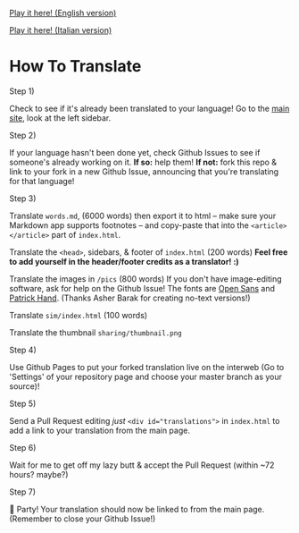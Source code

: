 [Play it here! (English version)](https://ncase.me/covid-19/)

[Play it here! (Italian version)](https://harisont.github.io/covid-19/)


# How To Translate

Step 1)

Check to see if it's already been translated to your language!
Go to the [main site](https://ncase.me/covid-19/), look at the left sidebar.

Step 2)

If your language hasn't been done yet, check Github Issues to see if someone's already working on it.
**If so:** help them!
**If not:** fork this repo & link to your fork in a new Github Issue,
announcing that you're translating for that language!

Step 3)

Translate `words.md`, (6000 words) then export it to html
– make sure your Markdown app supports footnotes –
and copy-paste that into the `<article></article>` part of `index.html`.

Translate the `<head>`, sidebars, & footer of `index.html` (200 words) **Feel free to add yourself in the header/footer credits as a translator! :)**

Translate the images in `/pics` (800 words)
If you don't have image-editing software, ask for help on the Github Issue!
The fonts are [Open Sans](https://fonts.google.com/specimen/Open+Sans) and [Patrick Hand](https://fonts.google.com/specimen/Patrick+Hand).
(Thanks Asher Barak for creating no-text versions!)

Translate `sim/index.html` (100 words)

Translate the thumbnail `sharing/thumbnail.png`

Step 4)

Use Github Pages to put your forked translation live on the interweb (Go to 'Settings' of your repository page and choose your master branch as your source)!

Step 5)

Send a Pull Request editing *just* `<div id="translations">` in `index.html`
to add a link to your translation from the main page.

Step 6)

Wait for me to get off my lazy butt & accept the Pull Request (within \~72 hours? maybe?)

Step 7)

🎉 Party! Your translation should now be linked to from the main page.
(Remember to close your Github Issue!)
